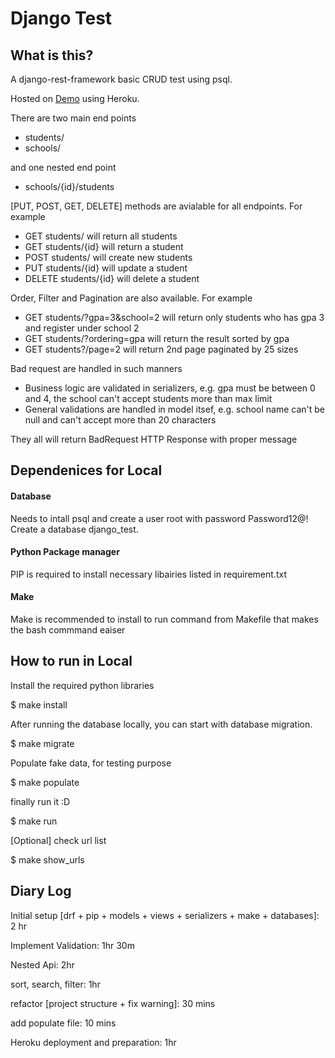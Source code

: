 # Django Test

## What is this?

A django-rest-framework basic CRUD test using psql.

Hosted on [Demo](https://cho-django-test.herokuapp.com/) using Heroku.

There are two main end points
- students/
- schools/

and one nested end point
- schools/{id}/students

[PUT, POST, GET, DELETE] methods are avialable for all endpoints.
For example
- GET students/ will return all students
- GET students/{id} will return a student
- POST students/ will create new students
- PUT students/{id} will update a student
- DELETE students/{id} will delete a student

Order, Filter and Pagination are also available.
For example
- GET students/?gpa=3&school=2 will return only students who has gpa 3 and register under school 2
- GET students/?ordering=gpa will return the result sorted by gpa
- GET students?/page=2 will return 2nd page paginated by 25 sizes

Bad request are handled in such manners
- Business logic are validated in serializers, e.g. gpa must be between 0 and 4, the school can't accept students more than max limit
- General validations are handled in model itsef, e.g. school name can't be null and can't accept more than 20 characters

They all will return BadRequest HTTP Response with proper message

## Dependenices for Local

#### Database

Needs to intall psql and create a user root with password Password12@!
Create a database django_test.

#### Python Package manager

PIP is required to install necessary libairies listed in requirement.txt

#### Make

Make is recommended to install to run command from Makefile that makes the bash commmand eaiser

## How to run in Local

Install the required python libraries

$ make install

After running the database locally, you can start with database migration.

$ make migrate

Populate fake data, for testing purpose

$ make populate

finally run it :D

$ make run

[Optional] check url list

$ make show_urls

## Diary Log

Initial setup [drf + pip + models + views + serializers + make + databases]: 2 hr

Implement Validation: 1hr 30m

Nested Api: 2hr

sort, search, filter: 1hr

refactor [project structure + fix warning]: 30 mins

add populate file: 10 mins

Heroku deployment and preparation: 1hr



